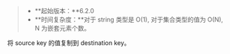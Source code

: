 > - **起始版本：**6.2.0
> - **时间复杂度：**对于 string 类型是 O(1), 对于集合类型的值为 O(N), N 为嵌套元素个数。

将 source key 的值复制到 destination key。
